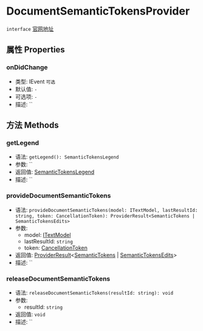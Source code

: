# DocumentSemanticTokensProvider
`interface` [官网地址](https://microsoft.github.io/monaco-editor/docs.html#interfaces/languages.DocumentSemanticTokensProvider.html)
## 属性 Properties
### onDidChange
+ 类型: IEvent<void> `可选`
+ 默认值: `-`
+ 可选项: `-`
+ 描述: ``

## 方法 Methods

### getLegend
+ 语法: `getLegend(): SemanticTokensLegend`
+ 参数: ``
+ 返回值: [SemanticTokensLegend](./SemanticTokensLegend.md)
+ 描述: ``

### provideDocumentSemanticTokens
+ 语法: `provideDocumentSemanticTokens(model: ITextModel, lastResultId: string, token: CancellationToken): ProviderResult<SemanticTokens | SemanticTokensEdits>`
+ 参数: 
  + model: [ITextModel](../../editor/interfaces/ITextModel.md)
  + lastResultId: `string` 
  + token: [CancellationToken](../../global/interfaces/CancellationToken.md)
+ 返回值:  [ProviderResult](../alias.md#providerresult)\<[SemanticTokens](./SemanticTokens.md) | [SemanticTokensEdits](./SemanticTokensEdits.md)\>
+ 描述: ``

### releaseDocumentSemanticTokens
+ 语法: `releaseDocumentSemanticTokens(resultId: string): void`
+ 参数: 
  + resultId: `string` 
+ 返回值: `void`
+ 描述: ``
